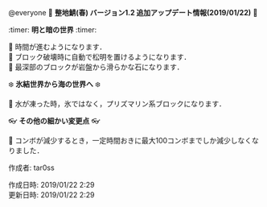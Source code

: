 @everyone 
:cherry_blossom:  **__整地鯖(春) バージョン1.2 追加アップデート情報(2019/01/22)__** :cherry_blossom:  


:timer: **__明と暗の世界__** :timer:   

:diamond_shape_with_a_dot_inside: 時間が進むようになります．   
:diamond_shape_with_a_dot_inside: ブロック破壊時に自動で松明を置けるようになります．   
:diamond_shape_with_a_dot_inside: 最深部のブロックが岩盤から滑らかな石になります．   


:snowflake: **__氷結世界から海の世界へ__** :snowflake:    

:diamond_shape_with_a_dot_inside: 水が凍った時，氷ではなく，プリズマリン系ブロックになります．   


:eyeglasses: **__その他の細かい変更点__** :eyeglasses:    

:diamond_shape_with_a_dot_inside: コンボが減少するとき，一定時間おきに最大100コンボまでしか減少しなくなりました．  



作成者: tar0ss  

作成日時: 2019/01/22 2:29  
更新日時: 2019/01/22 2:29